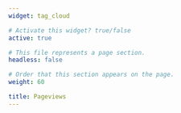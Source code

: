 ```yaml
---
widget: tag_cloud

# Activate this widget? true/false
active: true

# This file represents a page section.
headless: false

# Order that this section appears on the page.
weight: 60

title: Pageviews
---
```

<script type='text/javascript' id='clustrmaps' src='//cdn.clustrmaps.com/map_v2.js?cl=dbdbdb&w=353&t=tt&d=TQG6c6MXFdP-2O-gpxgty2nZIJSekCHcmw1hvEl55As&co=323232&cmo=3acc3a&cmn=ff5353&ct=808080'></script>
